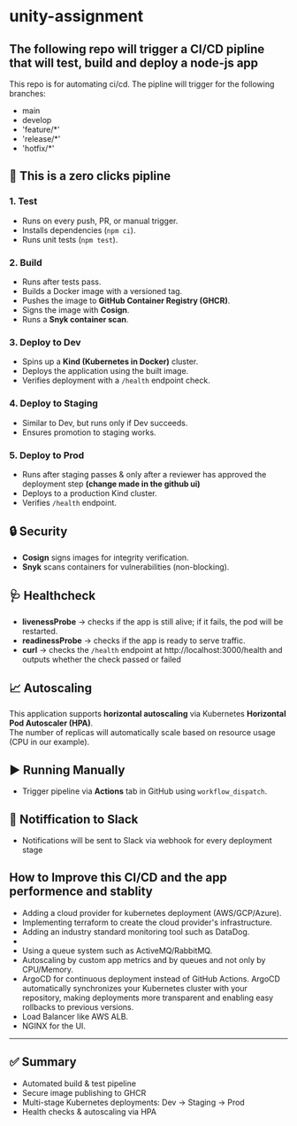 # unity-assignment
## The following repo will trigger a CI/CD pipline that will test, build and deploy a node-js app

This repo is for automating ci/cd. The pipline will trigger for the following branches:
- main       
- develop    
- 'feature/*'
- 'release/*'
- 'hotfix/*'

## 🚀 This is a zero clicks pipline

### 1. **Test**
- Runs on every push, PR, or manual trigger.
- Installs dependencies (`npm ci`).
- Runs unit tests (`npm test`).

### 2. **Build**
- Runs after tests pass.
- Builds a Docker image with a versioned tag.
- Pushes the image to **GitHub Container Registry (GHCR)**.
- Signs the image with **Cosign**.
- Runs a **Snyk container scan**.

### 3. **Deploy to Dev**
- Spins up a **Kind (Kubernetes in Docker)** cluster.
- Deploys the application using the built image.
- Verifies deployment with a `/health` endpoint check.

### 4. **Deploy to Staging**
- Similar to Dev, but runs only if Dev succeeds.
- Ensures promotion to staging works.

### 5. **Deploy to Prod**
- Runs after staging passes & only after a reviewer has approved the deployment step **(change made in the github ui)**
- Deploys to a production Kind cluster.
- Verifies `/health` endpoint.

## 🔒 Security

- **Cosign** signs images for integrity verification.
- **Snyk** scans containers for vulnerabilities (non-blocking).

## 🩺 Healthcheck

- **livenessProbe** → checks if the app is still alive; if it fails, the pod will be restarted.
- **readinessProbe** → checks if the app is ready to serve traffic.
- **curl** → checks the `/health` endpoint at http://localhost:3000/health and outputs whether the check passed or failed

## 📈 Autoscaling

This application supports **horizontal autoscaling** via Kubernetes **Horizontal Pod Autoscaler (HPA)**.  
The number of replicas will automatically scale based on resource usage (CPU in our example).

## ▶️ Running Manually

- Trigger pipeline via **Actions** tab in GitHub using `workflow_dispatch`.

## 🔔 Notiffication to Slack

- Notifications will be sent to Slack via webhook for every deployment stage<br>


## How to Improve this CI/CD and the app performence and stablity

- Adding a cloud provider for kubernetes deployment (AWS/GCP/Azure).
- Implementing terraform to create the cloud provider's infrastructure.
- Adding an industry standard monitoring tool such as DataDog.
- 
- Using a queue system such as ActiveMQ/RabbitMQ.
- Autoscaling by custom app metrics and by queues and not only by CPU/Memory.
- ArgoCD for continuous deployment instead of GitHub Actions. ArgoCD automatically synchronizes your Kubernetes cluster with your repository, making deployments more transparent and enabling easy rollbacks to previous versions.
- Load Balancer like AWS ALB.
- NGINX for the UI.


---

## ✅ Summary
- Automated build & test pipeline  
- Secure image publishing to GHCR  
- Multi-stage Kubernetes deployments: Dev → Staging → Prod  
- Health checks & autoscaling via HPA
